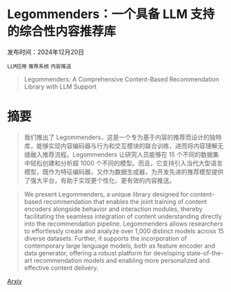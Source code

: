 # Legommenders：一个具备 LLM 支持的综合性内容推荐库

发布时间：2024年12月20日

`LLM应用` `推荐系统` `内容推送`

> Legommenders: A Comprehensive Content-Based Recommendation Library with LLM Support

# 摘要

> 我们推出了 Legommenders，这是一个专为基于内容的推荐而设计的独特库，能够实现内容编码器与行为和交互模块的联合训练，进而将内容理解无缝融入推荐流程。Legommenders 让研究人员能够在 15 个不同的数据集中轻松创建和分析超 1000 个不同的模型。而且，它支持引入当代大型语言模型，既作为特征编码器，又作为数据生成器，为开发先进的推荐模型提供了强大平台，有助于实现更个性化、更有效的内容推送。

> We present Legommenders, a unique library designed for content-based recommendation that enables the joint training of content encoders alongside behavior and interaction modules, thereby facilitating the seamless integration of content understanding directly into the recommendation pipeline. Legommenders allows researchers to effortlessly create and analyze over 1,000 distinct models across 15 diverse datasets. Further, it supports the incorporation of contemporary large language models, both as feature encoder and data generator, offering a robust platform for developing state-of-the-art recommendation models and enabling more personalized and effective content delivery.

[Arxiv](https://arxiv.org/abs/2412.15973)